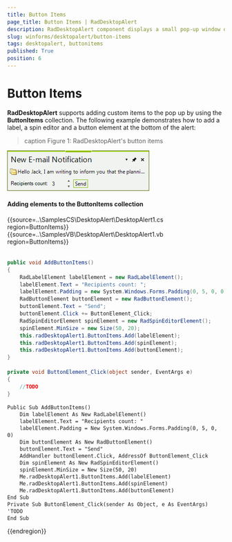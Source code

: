 ```yaml
---
title: Button Items
page_title: Button Items | RadDesktopAlert
description: RadDesktopAlert component displays a small pop-up window on the screen to notify the user that a specific event has occurred in the application. 
slug: winforms/desktopalert/button-items
tags: desktopalert, buttonitems
published: True
position: 6
---
```


# Button Items

__RadDesktopAlert__ supports adding custom items to the pop up by using the __ButtonItems__ collection. The following example demonstrates how to add a label, a spin editor and a button element at the bottom of the alert:

>caption Figure 1: RadDesktopAlert's button items

![desktopalert-button-items 001](images/desktopalert-button-items001.png)
 
#### Adding elements to the ButtonItems collection

{{source=..\SamplesCS\DesktopAlert\DesktopAlert1.cs region=ButtonItems}} 
{{source=..\SamplesVB\DesktopAlert\DesktopAlert1.vb region=ButtonItems}} 

````C#
    
public void AddButtonItems()
{
    RadLabelElement labelElement = new RadLabelElement();
    labelElement.Text = "Recipients count: ";
    labelElement.Padding = new System.Windows.Forms.Padding(0, 5, 0, 0);
    RadButtonElement buttonElement = new RadButtonElement();
    buttonElement.Text = "Send";
    buttonElement.Click += ButtonElement_Click;
    RadSpinEditorElement spinElement = new RadSpinEditorElement();
    spinElement.MinSize = new Size(50, 20);
    this.radDesktopAlert1.ButtonItems.Add(labelElement);
    this.radDesktopAlert1.ButtonItems.Add(spinElement);
    this.radDesktopAlert1.ButtonItems.Add(buttonElement);
}
    
private void ButtonElement_Click(object sender, EventArgs e)
{
    //TODO
}

````
````VB.NET
Public Sub AddButtonItems()
    Dim labelElement As New RadLabelElement()
    labelElement.Text = "Recipients count: "
    labelElement.Padding = New System.Windows.Forms.Padding(0, 5, 0, 0)
    Dim buttonElement As New RadButtonElement()
    buttonElement.Text = "Send"
    AddHandler buttonElement.Click, AddressOf ButtonElement_Click
    Dim spinElement As New RadSpinEditorElement()
    spinElement.MinSize = New Size(50, 20)
    Me.radDesktopAlert1.ButtonItems.Add(labelElement)
    Me.radDesktopAlert1.ButtonItems.Add(spinElement)
    Me.radDesktopAlert1.ButtonItems.Add(buttonElement)
End Sub
Private Sub ButtonElement_Click(sender As Object, e As EventArgs)
'TODO
End Sub

````

{{endregion}} 